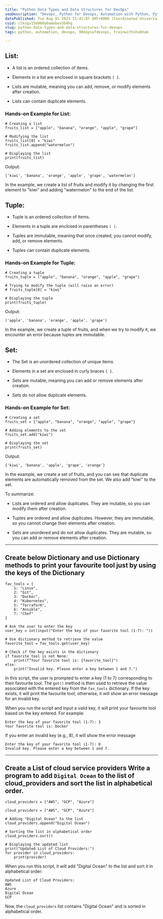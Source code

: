 ```yaml
---
title: "Python Data Types and Data Structures for DevOps"
seoDescription: "Devops, Python for Devops, Automation with Python, Python"
datePublished: Tue Aug 01 2023 15:41:07 GMT+0000 (Coordinated Universal Time)
cuid: clksgv15e000y0amebev5b4hg
slug: python-data-types-and-data-structures-for-devops
tags: python, automation, devops, 90daysofdevops, trainwithshubham

---
```


## **List:**

* A list is an ordered collection of items.
    
* Elements in a list are enclosed in square brackets `[ ]`.
    
* Lists are mutable, meaning you can add, remove, or modify elements after creation.
    
* Lists can contain duplicate elements.
    

### Hands-on Example for List:

```plaintext
# Creating a list
fruits_list = ["apple", "banana", "orange", "apple", "grape"]

# Modifying the list
fruits_list[0] = "kiwi"
fruits_list.append("watermelon")

# Displaying the list
print(fruits_list)
```

Output:

```plaintext
['kiwi', 'banana', 'orange', 'apple', 'grape', 'watermelon']
```

In the example, we create a list of fruits and modify it by changing the first element to "kiwi" and adding "watermelon" to the end of the list.

## **Tuple:**

* Tuple is an ordered collection of items.
    
* Elements in a tuple are enclosed in parentheses `( )`.
    
* Tuples are immutable, meaning that once created, you cannot modify, add, or remove elements.
    
* Tuples can contain duplicate elements.
    

### Hands-on Example for Tuple:

```plaintext
# Creating a tuple
fruits_tuple = ("apple", "banana", "orange", "apple", "grape")

# Trying to modify the tuple (will raise an error)
# fruits_tuple[0] = "kiwi"

# Displaying the tuple
print(fruits_tuple)
```

Output:

```plaintext
('apple', 'banana', 'orange', 'apple', 'grape')
```

In the example, we create a tuple of fruits, and when we try to modify it, we encounter an error because tuples are immutable.

## **Set:**

* The Set is an unordered collection of unique items.
    
* Elements in a set are enclosed in curly braces `{ }`.
    
* Sets are mutable, meaning you can add or remove elements after creation.
    
* Sets do not allow duplicate elements.
    

### Hands-on Example for Set:

```plaintext
# Creating a set
fruits_set = {"apple", "banana", "orange", "apple", "grape"}

# Adding elements to the set
fruits_set.add("kiwi")

# Displaying the set
print(fruits_set)
```

Output:

```plaintext
{'kiwi', 'banana', 'apple', 'grape', 'orange'}
```

In the example, we create a set of fruits, and you can see that duplicate elements are automatically removed from the set. We also add "kiwi" to the set.

To summarize:

* Lists are ordered and allow duplicates. They are mutable, so you can modify them after creation.
    
* Tuples are ordered and allow duplicates. However, they are immutable, so you cannot change their elements after creation.
    
* Sets are unordered and do not allow duplicates. They are mutable, so you can add or remove elements after creation.
    

---

## Create below Dictionary and use Dictionary methods to print your favourite tool just by using the keys of the Dictionary

```plaintext
fav_tools = {
    1: "Linux",
    2: "Git",
    3: "Docker",
    4: "Kubernetes",
    5: "Terraform",
    6: "Ansible",
    7: "Chef"
}

# Ask the user to enter the key
user_key = int(input("Enter the key of your favorite tool (1-7): "))

# Use dictionary method to retrieve the value
favorite_tool = fav_tools.get(user_key)

# Check if the key exists in the dictionary
if favorite_tool is not None:
    print(f"Your favorite tool is: {favorite_tool}")
else:
    print("Invalid key. Please enter a key between 1 and 7.")
```

In this script, the user is prompted to enter a key (1 to 7) corresponding to their favourite tool. The `get()` method is then used to retrieve the value associated with the entered key from the `fav_tools` dictionary. If the key exists, it will print the favourite tool; otherwise, it will show an error message for an invalid key.

When you run the script and input a valid key, it will print your favourite tool based on the key entered. For example:

```plaintext
Enter the key of your favorite tool (1-7): 3
Your favorite tool is: Docker
```

If you enter an invalid key (e.g., 8), it will show the error message

```plaintext
Enter the key of your favorite tool (1-7): 8
Invalid key. Please enter a key between 1 and 7.
```

---

## Create a List of cloud service providers Write a program to add `Digital Ocean` to the list of cloud\_providers and sort the list in alphabetical order.

```plaintext
cloud_providers = ["AWS", "GCP", "Azure"]
```

```plaintext
cloud_providers = ["AWS", "GCP", "Azure"]

# Adding "Digital Ocean" to the list
cloud_providers.append("Digital Ocean")

# Sorting the list in alphabetical order
cloud_providers.sort()

# Displaying the updated list
print("Updated List of Cloud Providers:")
for provider in cloud_providers:
    print(provider)
```

When you run this script, it will add "Digital Ocean" to the list and sort it in alphabetical order:

```plaintext
Updated List of Cloud Providers:
AWS
Azure
Digital Ocean
GCP
```

Now, the `cloud_providers` list contains "Digital Ocean" and is sorted in alphabetical order.
